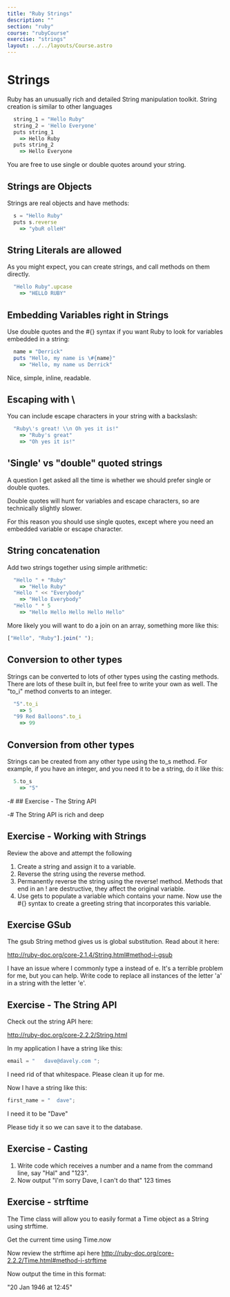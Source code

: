 ```yaml
---
title: "Ruby Strings"
description: ""
section: "ruby"
course: "rubyCourse"
exercise: "strings"
layout: ../../layouts/Course.astro
---
```




# Strings

Ruby has an unusually rich and detailed String manipulation toolkit. String creation is similar to other languages

```js
  string_1 = "Hello Ruby"
  string_2 = 'Hello Everyone'
  puts string_1
    => Hello Ruby
  puts string_2
    => Hello Everyone
```

You are free to use single or double quotes around your string.

## Strings are Objects

Strings are real objects and have methods:

```js
  s = "Hello Ruby"
  puts s.reverse
    => "ybuR olleH"
```

## String Literals are allowed

As you might expect, you can create strings, and call methods on them directly.

```js
  "Hello Ruby".upcase
    => "HELLO RUBY"
```

## Embedding Variables right in Strings

Use double quotes and the \#{} syntax if you want Ruby to look for variables embedded in a string:

```ruby
  name = "Derrick"
  puts "Hello, my name is \#{name}"
    => "Hello, my name us Derrick"
```

Nice, simple, inline, readable.

## Escaping with \\

You can include escape characters in your string with a backslash:

```ruby
  "Ruby\'s great! \\n Oh yes it is!"
    => "Ruby's great"
    => "Oh yes it is!"
```

<aside class="box">

## 'Single' vs "double" quoted strings

A question I get asked all the time is whether we should prefer single or double quotes.

Double quotes will hunt for variables and escape characters, so are technically slightly slower.

For this reason you should use single quotes, except where you need an embedded variable or escape character.

</aside>

## String concatenation

Add two strings together using simple arithmetic:

```js
  "Hello " + "Ruby"
    => "Hello Ruby"
  "Hello " << "Everybody"
    => "Hello Everybody"
  "Hello " * 5
    => "Hello Hello Hello Hello Hello"
```

More likely you will want to do a join on an array, something more like this:

```js
["Hello", "Ruby"].join(" ");
```

## Conversion to other types

Strings can be converted to lots of other types using the casting methods. There are lots of these built in, but feel free to write your own as well. The "to_i" method converts to an integer.

```js
  "5".to_i
    => 5
  "99 Red Balloons".to_i
    => 99
```

## Conversion from other types

Strings can be created from any other type using the to_s method. For example, if you have an integer, and you need it to be a string, do it like this:

```js
  5.to_s
    => "5"
```

-# ## Exercise - The String API

-# The String API is rich and deep

## Exercise - Working with Strings

Review the above and attempt the following

1. Create a string and assign it to a variable.
2. Reverse the string using the reverse method.
3. Permanently reverse the string using the reverse! method. Methods that end in an ! are destructive, they affect the original variable.
4. Use gets to populate a variable which contains your name. Now use the #{} syntax to create a greeting string that incorporates this variable.

## Exercise GSub

The gsub String method gives us is global substitution. Read about it here:

<http://ruby-doc.org/core-2.1.4/String.html#method-i-gsub>

I have an issue where I commonly type a instead of e. It's a terrible problem for me, but you can help. Write code to replace all instances of the letter 'a' in a string with the letter 'e'.

## Exercise - The String API

Check out the string API here:

<http://ruby-doc.org/core-2.2.2/String.html>

In my application I have a string like this:

```js
email = "   dave@davely.com ";
```

I need rid of that whitespace. Please clean it up for me.

Now I have a string like this:

```js
first_name = "  dave";
```

I need it to be "Dave"

Please tidy it so we can save it to the database.

## Exercise - Casting

1. Write code which receives a number and a name from the command line, say "Hal" and "123".
2. Now output "I'm sorry Dave, I can't do that" 123 times

## Exercise - strftime

The Time class will allow you to easily format a Time object as a String using strftime.

Get the current time using Time.now

Now review the strftime api here <http://ruby-doc.org/core-2.2.2/Time.html#method-i-strftime>

Now output the time in this format:

"20 Jan 1946 at 12:45"
